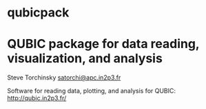 # qubicpack

QUBIC package for data reading, visualization, and analysis
===========================================================

Steve Torchinsky <satorchi@apc.in2p3.fr>

Software for reading data, plotting, and analysis for QUBIC: http://qubic.in2p3.fr/

